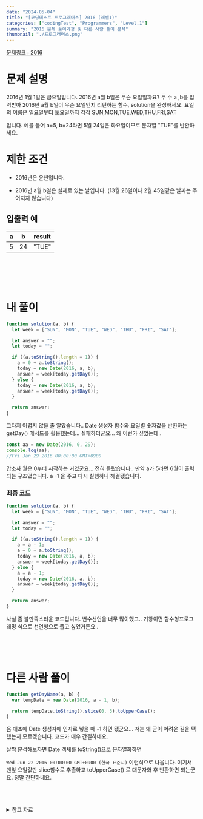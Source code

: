 ```yaml
---
date: "2024-05-04"
title: "[코딩테스트 프로그래머스] 2016 (레벨1)"
categories: ["codingTest", "Programmers", "Level.1"]
summary: "2016 문제 풀이과정 및 다른 사람 풀이 분석"
thumbnail: "./프로그래머스.png"
---
```


[문제링크 : 2016](https://school.programmers.co.kr/learn/courses/30/lessons/12901)

# 문제 설명

2016년 1월 1일은 금요일입니다. 2016년 a월 b일은 무슨 요일일까요? 두 수 a ,b를 입력받아 2016년 a월 b일이 무슨 요일인지 리턴하는 함수, solution을 완성하세요. 요일의 이름은 일요일부터 토요일까지 각각 SUN,MON,TUE,WED,THU,FRI,SAT

입니다. 예를 들어 a=5, b=24라면 5월 24일은 화요일이므로 문자열 "TUE"를 반환하세요.

# 제한 조건

- 2016년은 윤년입니다.

- 2016년 a월 b일은 실제로 있는 날입니다. (13월 26일이나 2월 45일같은 날짜는 주어지지 않습니다)

## 입출력 예

| a   | b   | result |
| --- | --- | ------ |
| 5   | 24  | "TUE"  |

<br>
<br>
<br>
<br>

# 내 풀이

```js
function solution(a, b) {
  let week = ["SUN", "MON", "TUE", "WED", "THU", "FRI", "SAT"];

  let answer = "";
  let today = "";

  if ((a.toString().length = 1)) {
    a = 0 + a.toString();
    today = new Date(2016, a, b);
    answer = week[today.getDay()];
  } else {
    today = new Date(2016, a, b);
    answer = week[today.getDay()];
  }

  return answer;
}
```

그다지 어렵지 않을 줄 알았습니다.. Date 생성자 함수와 요일별 숫자값을 반환하는 getDay() 메서드를 횔용했는데... 실패하더군요... 왜 이런가 싶었는데..

```js
const aa = new Date(2016, 0, 29);
console.log(aa);
//Fri Jan 29 2016 00:00:00 GMT+0900
```

맙소사 월은 0부터 시작하는 거였군요... 전혀 몰랐습니다.. 만약 a가 5라면 6월이 출력되는 구조였습니다. a -1 을 주고 다시 실행하니 해결됐습니다.

### 최종 코드

```js
function solution(a, b) {
  let week = ["SUN", "MON", "TUE", "WED", "THU", "FRI", "SAT"];

  let answer = "";
  let today = "";

  if ((a.toString().length = 1)) {
    a = a - 1;
    a = 0 + a.toString();
    today = new Date(2016, a, b);
    answer = week[today.getDay()];
  } else {
    a = a - 1;
    today = new Date(2016, a, b);
    answer = week[today.getDay()];
  }

  return answer;
}
```

사실 좀 불만족스러운 코드입니다. 변수선언을 너무 많이했고.. 기왕이면 함수형프로그래밍 식으로 선언형으로 풀고 싶었거든요..

<br>
<br>
<br>

# 다른 사람 풀이

```js
function getDayName(a, b) {
  var tempDate = new Date(2016, a - 1, b);

  return tempDate.toString().slice(0, 3).toUpperCase();
}
```

음 애초에 Date 생성자에 인자로 넣을 때 -1 하면 됐군요... 저는 왜 굳이 어려운 길을 택했는지 모르겠습니다. 코드가 매우 간결하네요.

살짝 분석해보자면 Date 객체를 toString()으로 문자열화하면

`Wed Jun 22 2016 00:00:00 GMT+0900 (한국 표준시)`
이런식으로 나옵니다. 여기서 맨앞 요일값만 slice함수로 추출하고 toUpperCase() 로 대문자화 후 반환하면 되는군요. 정말 간단하네요.

<br>
<br>
<br>

<details>

<summary>참고 자료</summary>

<div markdown="1">

https://www.freecodecamp.org/korean/news/javascript-number-to-string/

https://developer.mozilla.org/ko/docs/Web/JavaScript/Reference/Global_Objects/Date#%EC%98%88%EC%A0%9C

</div>

</details>
